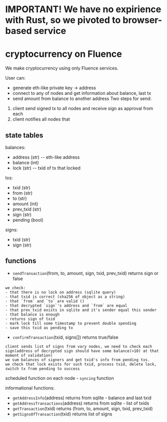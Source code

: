 # IMPORTANT! We have no expirience with Rust, so we pivoted to browser-based service

# cryptocurrency on Fluence
We make cryptocurrency using only Fluence services. 

User can:
- generate eth-like private key -> address
- connect to any of nodes and get information about balance, last tx
- send amount from balance to another address 
Two steps for send:
1) client send signed tx to all nodes and receive sign as approval from each
2) client notifies all nodes that

## state tables
balances:
- address (str) -- eth-like address
- balance (int) 
- lock (str) -- txid of tx that locked

txs:
- txid (str)
- from (str)
- to (str)
- amount (int)
- prev_txid (str)
- sign (str)
- pending (bool)

signs:
- txid (str)
- sign (str)


## functions
- `sendTransaction`(from, to, amount, sign, txid, prev_txid) returns sign or false
```
we check:
- that there is no lock on address (sqlite query)
- that txid is correct (sha256 of object as a string)
- that `from` and `to` are valid ()
- that decrypted `sign`'s address and `from` are equal
- that prev_txid exists in sqlite and it's sender equal this sender
- that balance is enough
- returns sign of txid
- mark lock till some timestamp to prevent double spending
- save this txid as pending tx
```
- `confirmTransaction`(txid, signs[]) returns true/false
```
client sends list of signs from vary nodes, we need to check each sign(address of decrypted sign should have some balance(>10) at that moment of validation)
we sum balances of signers and get txid's info from pending txs.
we check that lock exists for such txid, process txid, delete lock, switch tx from pending to success 

```

scheduled function on each node - `syncing` function

informational functions:
- `getAddressInfo`(address) returns from sqlite - balance and last txid
- `getAddressTransactions`(address) returns from sqlite - list of txids
- `getTransaction`(txid) returns (from, to, amount, sign, txid, prev_txid)
- `getSignsOfTransaction`(txid) returns list of signs
